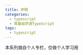 ```yaml
---
title: 声明
categories:
  - typescript 
  - 零基础学透TypeScript
tags: 
  - typescript
---
```


本系列摘自个人专栏，仅做个人学习用